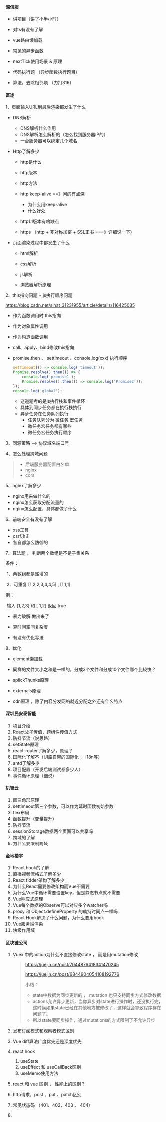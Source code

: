 

#### 深信服

- 讲项目（讲了小半小时）

- 对ts有没有了解

- vue路由懒加载

- 常见的异步函数

- nextTick使用场景 & 原理

- 代码执行题 （异步函数执行题目）

- 算法，去除相邻项 （力扣316）

  

#### 富途

1、页面输入URL到最后渲染都发生了什么

- DNS解析

  - DNS解析什么作用
  - DNS解析怎么解析的（怎么找到服务器IP的）
  - 一台服务器可以绑定几个域名

- Http了解多少

  - http是什么

  - http版本

  - http方法

  - http keep-alive ==》问的有点深

    - 为什么用keep-alive
    - 什么好处

  - http1.1版本有啥缺点

  - https （http + 非对称加密 + SSL正书 ===》详细说一下）

- 页面渲染过程中都发生了什么

  - html解析

  - css解析

  - js解析

  - 浏览器解析原理

2、this指向问题 + js执行顺序问题

https://blog.csdn.net/sinat_31231955/article/details/116425035 

- 作为函数调用时 this指向
- 作为对象属性调用
- 作为构造函数调用
- call、apply、bind修改this指向

- promise.then  、 settimeout 、console.log(xxx) 执行顺序

  ```js
  setTimeout(() => console.log('timeout'));
  Promise.resolve().then(() => {
      console.log('promise1');
      Promise.resolve().then(() => console.log('Promise2'));
  });
  console.log('global');
  ```

  - 这道题考的是js执行栈和事件循环
  - 具体到同步任务都在执行栈执行
  - 异步任务在任务队列执行
    - 任务队列分为 微任务 宏任务
    - 微任务宏任务都有哪些
    - 微任务宏任务执行顺序

3、同源策略 --> 协议域名端口号

4、怎么处理跨域问题

> - 后端服务器配置白名单
> - nginx
> - cors

5、nginx了解多少

- nginx用来做什么的
- nginx怎么获取分配流量的
- nginx怎么配置，具体都做了什么

6、前端安全有没有了解

- xss工具
- csrf攻击
- 各自都怎么防御的

7、算法题 ， 判断两个数组是不是子集关系  

条件：

​	1、两数组都是递增的

​	2、可重复 [1,2,2,3,4,4,5] , [1,1,1]

例： 

​	输入 [1,2,3]  和 [ 1,2] 返回 true



- 暴力破解 做出来了

- 算时间空间复杂度
- 有没有优化写法

8、优化

- element懒加载

- 同样的文件大小之和是一样的，分成3个文件和分成10个文件哪个比较快？

- splickThunks原理

- externals原理

- cdn原理 ，除了内容分发网络就近分配之外还有什么特点


#### 深圳民安泰智能

1. 项目介绍
2. React父子传值，跨组件传值方式
3. 防抖节流（说思路）
4. setState原理
5. react-router了解多少，原理？
6. 国际化了解不（UI库自带的国际化 ， i18n等）
7. antd了解多少
8. 项目配置（开发后端测试都多少人）
9. 事件循环原理（细说）

#### 机智云

1. 画三角形原理
2. settimeout第三个参数，可以作为延时函数初始参数
3. flex布局
4. 函数提升（变量提升）
5. 防抖节流
6. sessionStorage数据两个页面可以共享吗
7. 跨域的了解
8. 为什么要限制跨域

#### 金地楼宇

1. React hook的了解
2. 直播视频流格式了解多少
3. React fidder架构了解多少
4. 为什么React需要修改架构而Vue不需要
5. 为什么Vue中循环需要设置key，但是静态节点就不需要
6. Vue响应式原理
7. Vue每个数据的Observe可以对应多个watcher吗
8. proxy 和 Object.defineProperty 的劫持时间点一样吗
9. React Hook解决了什么问题，为什么要用hook
10. Vue服务端渲染
11. 块级作用域



#### 区块链公司

1. Vuex 中的action为什么不直接修改state ， 而是用mutation修改

   > https://juejin.cn/post/7044876418341470245
   >
   > https://juejin.cn/post/6844904054108192776
   >
   > 小结：
   >
   > - state中数据为同步更新的 ， mutation 也只支持同步方式修改数据
   > - actions允许异步更新，当你异步对state进行操作时，还没执行完，这时候如果state已经在其他地方被修改了，这样就会导致程序存在问题了。
   > - 所以state要同步操作，通过mutations的方式限制了不允许异步

2. 发布订阅模式和观察者模式区别

3. Vue diff算法广度优先还是深度优先

4. react hook 

   1. useState
   2. useEffect 和 useCallBack区别
   3. useMemo使用方法

5. react 和 vue 区别 ， 性能上的区别？

6. http请求，post 、put 、patch区别

7. 常见状态码 （401、402、403 、 404） 

8. 

#### 
